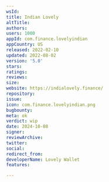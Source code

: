 ```yaml
---
wsId: 
title: Indian Lovely
altTitle: 
authors: 
users: 1000
appId: com.finance.lovelyindian
appCountry: US
released: 2022-02-10
updated: 2022-08-02
version: '5.0'
stars: 
ratings: 
reviews: 
size: 
website: https://indialovely.finance/
repository: 
issue: 
icon: com.finance.lovelyindian.png
bugbounty: 
meta: ok
verdict: wip
date: 2024-10-08
signer: 
reviewArchive: 
twitter: 
social: 
redirect_from: 
developerName: Lovely Wallet
features: 

---
```


